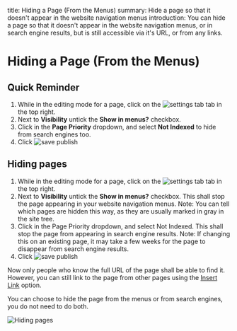 title: Hiding a Page (From the Menus)
summary: Hide a page so that it doesn't appear in the website navigation menus
introduction: You can hide a page so that it doesn't appear in the website navigation menus, or in search engine results, but is still accessible via it's URL, or from any links.

# Hiding a Page (From the Menus)

## Quick Reminder

 1. While in the editing mode for a page, click on the ![settings tab](/_images/settings-tab.png) tab in the top right.
 2. Next to **Visibility** untick the **Show in menus?** checkbox.
 3. Click in the **Page Priority** dropdown, and select **Not Indexed** to hide from search engines too.
 4. Click ![save publish](/_images/save-publish.png)

## Hiding pages

 1. While in the editing mode for a page, click on the ![settings tab](/_images/settings-tab.png) tab in the top right.
 2. Next to **Visibility** untick the **Show in menus?** checkbox. This shall stop the page appearing in your website navigation menus. Note: You can tell which pages are hidden this way, as they are usually marked in gray in the site tree.
 3. Click in the Page Priority dropdown, and select Not Indexed. This shall stop the page from appearing in search engine results. Note: If changing this on an existing page, it may take a few weeks for the page to disappear from search engine results.
 4. Click ![save publish](/_images/save-publish.png)

Now only people who know the full URL of the page shall be able to find it. However, you can still link to the page from other pages using the [Insert Link](../creating_and_editing_content/inserting_links) option.

<div class="note" markdown="1">You can choose to hide the page from the menus or from search engines, you do not need to do both.</div>

![Hiding pages](/_images/Hiding-Pages.png)
 


